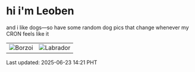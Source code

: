 # hi i'm Leoben

and i like dogs—so have some random dog pics that change whenever my CRON feels like it

|  |  |
|--------|----------|
| ![Borzoi](https://random-dog-vercel.vercel.app/api/random-borzoi?v=1750659710) | ![Labrador](https://random-dog-vercel.vercel.app/api/random-labrador?v=1750659710) |

Last updated: 2025-06-23 14:21 PHT
